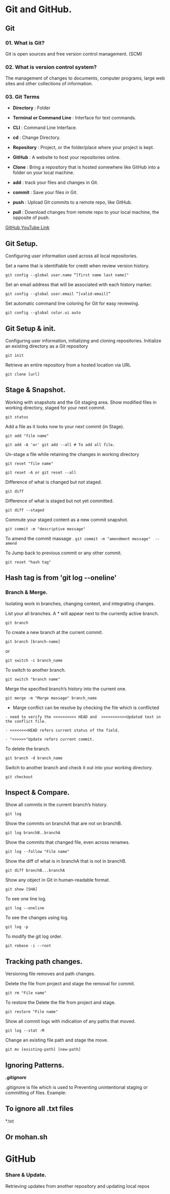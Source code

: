 
# Git and GitHub.
## Git
### 01. What is Git?
Git is open sources and free version control management. (SCM)

### 02. What is version control system?
The management of changes to documents, computer programs, large web sites and other collections of information.

### 03. Git Terms
- **Directory** : Folder

- **Terminal or Command Line** : Interface for text commands.

- **CLI** : Command Line Interface.

- **cd** : Change Directory.

- **Repository** : Project, or the folder/place where your project is kept.

- **GitHub** : A website to host your repositories online.

- **Clone** : Bring a repository that is hosted somewhere like GitHub into a folder on your local machine.

- **add** : track your files and changes in Git.

- **commit** : Save your files in Git.

- **push** : Upload Git commits to a remote repo, like GitHub.

- **pull** : Download changes from remote repo to your local machine, the opposite of push.

[GitHub YouTube Link](https://www.youtube.com/watch?v=tRZGeaHPoaw)

## Git Setup.

Configuring user information used across all local repositories.

Set a name that is identifiable for credit when review version history.

`git config --global user.name “[first name last name]"`

Set an email address that will be associated with each history marker.

`git config --global user.email “[valid-email]”`

Set automatic command line coloring for Git for easy reviewing.

`git config --global color.ui auto`

## Git Setup & init.

Configuring user information, initializing and cloning repositories.
Initialize an existing directory as a Git repository

`git init`

Retrieve an entire repository from a hosted location via URL

`git clone [url]`

## Stage & Snapshot.

Working with snapshots and the Git staging area.
Show modified files in working directory, staged for your next commit.

`git status`

Add a file as it looks now to your next commit (in Stage).

`git add "file name"`

`git add -A 'or' git add --all # To add all file.`

Un-stage a file while retaining the changes in working directory

`git reset "file name"`

`git reset -A or git reset --all`

Difference of what is changed but not staged.

`git diff`

Difference of what is staged but not yet committed.

`git diff --staged`

Commute your staged content as a new commit snapshot.

`git commit -m "descriptive message"`

To amend the commit massage
.
`git commit -m "amendment message"  --amend`

To Jump back to previous commit or any other commit.

`git reset "hash tag"`

## Hash tag is from 'git log --oneline'
### Branch & Merge.

Isolating work in branches, changing context, and integrating changes.

List your all branches. A * will appear next to the currently active branch.

`git branch`

To create a new branch at the current commit.

`git branch [branch-name]`

or

`git switch -c branch_name`

To switch to another branch.

`git switch "branch name"`

Merge the specified branch’s history into the current one.

`git merge -m "Marge massage" branch_name`

- Marge conflict can be resolve by checking the file which is conflicted
```
- need to verify the <<<<<<<<<< HEAD and  >>>>>>>>>>>Updated text in the conflict file.

- <<<<<<<<HEAD refers current status of the field.

- ">>>>>>"Update refers current commit.
```
To delete the branch.

`git branch -d branch_name`

Switch to another branch and check it out into your working directory.

`git checkout`

## Inspect & Compare.

Show all commits in the current branch’s history.

`git log`

Show the commits on branchA that are not on branchB.

`git log branchB..branchA`

Show the commits that changed file, even across renames.

`git log --follow "File name"`

Show the diff of what is in branchA that is not in branchB.

`git diff branchB...branchA`

Show any object in Git in human-readable format.

`git show [SHA]`

To see one line log.

`git log --oneline`

To see the changes using log.

`git log -p`

To modify the git log order.

`git rebase -i --root`

## Tracking path changes.

Versioning file removes and path changes.

Delete the file from project and stage the removal for commit.

`git rm "File name"`

To restore the Delete the file from project and stage.

`git restore "File name"`

Show all commit logs with indication of any paths that moved.

`git log --stat -M`

Change an existing file path and stage the move.

`git mv [existing-path] [new-path]`

## Ignoring Patterns.

***.gitignore***

.gitignore is file which is used to Preventing unintentional staging or committing of files.
Example:
## To ignore all .txt files

*.txt

Or
mohan.sh
-------------------------------------------------------------------------------------
# GitHub

### Share & Update.
Retrieving updates from another repository and updating local repos


